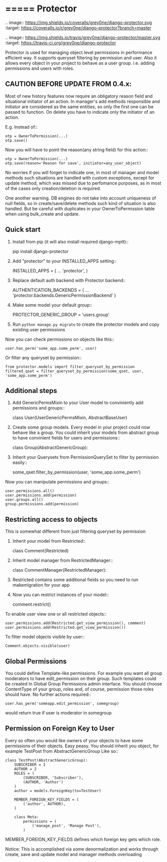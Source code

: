 =====
Protector
=====
.. image:: https://img.shields.io/coveralls/grey0ne/django-protector.svg
       :target: https://coveralls.io/r/grey0ne/django-protector?branch=master

.. image:: https://img.shields.io/travis/grey0ne/django-protector/master.svg
       :target: https://travis-ci.org/grey0ne/django-protector

Protector is used for managing object level permissions in performance efficient way. 
It supports queryset filtering by permission and user. 
Also it allows every object in your project to behave as a user group. i.e. adding permissions and users with roles.

CAUTION BEFORE UPDATE FROM 0.4.x:
------------------------------
Most of new history features now require an obligatory reason field and situational
initiator of an action. In manager's add methods responsible and initiator are considered as the same entities,
so only the first one can be passed to function.
On delete you have to indicate only the initiator of an action.

E.g. Instead of::

    otp = OwnerToPermission(...)
    otp.save()

Now you will have to point the reason(any string field) for this action::

    otp = OwnerToPermission(...)
    otp.save(reason='Reason for save', initiator=any_user_object)

No worries if you will forget to indicate one, in most of manager and model methods
such situations are handled with custom exceptions, except for update method, which
was missed due to perfomance purposes, as in most of the cases only creation/deletion is required.

One another warning. DB engines do not take into account uniqueness of null fields, so
in create/save/delete methods such kind of situation is also handled. But be careful with
duplicates in your OwnerToPermission table when using bulk_create and update.

Quick start
-----------

1. Install from pip (it will also install required django-mptt)::

    pip install django-protector

2. Add "protector" to your INSTALLED_APPS setting::

    INSTALLED_APPS = (
        ...
        'protector',
    )

3. Replace default auth backend with Protector backend::

    AUTHENTICATION_BACKENDS = (
        ...
        'protector.backends.GenericPermissionBackend'
    )

4. Make some model your default group::

    PROTECTOR_GENERIC_GROUP = 'users.group'

5. Run `python manage.py migrate` to create the protector models and copy existing user permissions

Now you can check permissions on objects like this::
    
    user.has_perm('some_app.some_perm', user)

Or filter any queryset by permission::

    from protector.models import filter_queryset_by_permission
    filtered_qset = filter_queryset_by_permission(some_qset, user, 'some_app.some_perm')

Additional steps
----------------

1. Add GenericPermsMixin to your User model to conviniently add permissions and groups::

    class User(UserGenericPermsMixin, AbstractBaseUser)

2. Create some group models. Every model in your project could now behave like a group. You could inherit your models from abstract group to have convinient fields for users and permissions::

    class Group(AbstractGenericGroup):

4. Inherit your Querysets from PermissionQuerySet to filter by permission easily::
    
    some_qset.filter_by_permission(user, 'some_app.some_perm')

Now you can manipulate permissions and groups::

    user.permissions.all()
    user.permissions.add(permission)
    user.groups.all()
    group.permissions.add(permission)


Restricting access to objects
-----------------------------

This is somewhat different from just filtering queryset by permission

1. Inherit your model from Restricted::

    class Comment(Restricted)

2. Inherit model manager from RestrictedManager::

    class CommentManager(RestrictedManager):

3. Restricted contains some additional fields so you need to run makemigration for your app

4. Now you can restrict instances of your model::
    
    comment.restrict()

To enable user view one or all restricted objects::
    
    user.permissions.add(Restricted.get_view_permission(), comment)
    user.permissions.add(Restricted.get_view_permission())

To filter model objects visible by user::
    
    Comment.objects.visible(user)


Global Permissions
-----------------------------

You could define Template-like permissions. For example you want all group moderators to have edit_permission on their group.
Such templates could be created In Global Group Permissions admin interface. You should choose ContentType of your group, roles and, of course, permission those roles should have.
No further actions required::

    user.has_perm('someapp.edit_permission', somegroup)

would return true if user is moderator in somegroup

   
Permission on Foreign Key to User
------------------------------

Every so often you would like owners of your objects to have some permissions of their objects.
Easy peasy.
You should inherit you object, for example TestPost from AbstractGenericGroup
Like so::

    class TestPost(AbstractGenericGroup):
        SUBSCRIBER = 1
        AUTHOR = 2
        ROLES = (
            (SUBSCRIBER, 'Subscriber'),
            (AUTHOR, 'Author')
        )
        author = models.ForeignKey(to=TestUser)

        MEMBER_FOREIGN_KEY_FIELDS = (
            ('author', AUTHOR),
        )

        class Meta:
            permissions = (
                ('manage_post', 'Manage Post'),
            )


MEMBER_FOREIGN_KEY_FIELDS defines which foreign key gets which role.

Notice: This is accomplished via some denormalization and works through create, save and update model and manager methods overloading


